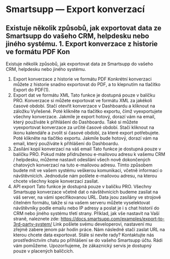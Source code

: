 # Smartsupp — Export konverzací
## Existuje několik způsobů, jak exportovat data ze Smartsupp do vašeho CRM, helpdesku nebo jiného systému. 1. Export konverzace z historie ve formátu PDF Kon
Existuje několik způsobů, jak exportovat data ze Smartsupp do vašeho CRM, helpdesku nebo jiného systému.
1. Export konverzace z historie ve formátu PDF 
Konkrétní konverzaci můžete z historie snadno exportovat do PDF, a to klepnutím na tlačítko Export do PDF(1).
2. Export dat ve formátu XML 
Tato funkce je dostupná pouze v balíčku PRO.
Konverzace si můžete exportovat ve formátu XML za jakékoli časové období. Stačí otevřít konverzace v Dashboardu a kliknout na záložku Vyřešené. Poté klikněte na tlačítko exportu, čímž vyexportujete všechny konverzace. Jakmile je export hotový, dorazí vám na email, který používáte k přihlášení do Dashboardu.
Také si můžete vyexportovat konverzace za určité časové období. Stačí kliknout na ikonu kalendáře a zvolit si časové období, za které export potřebujete. Poté klikněte na tlačítko exportu. Jakmile bude hotový, dorazí vám na email, který používáte k přihlášení do Dashboardu.
3. Zasílání kopií konverzací na váš email
Tato funkce je dostupná pouze v balíčku PRO.
Pokud máte přidruženou e-mailovou adresu k vašemu CRM / helpdesku, můžeme nastavit odesílání všech nově dokončených chatových konverzací na tuto e-mailovou adresu. Tímto způsobem budete mít ve vašem systému veškerou komunikaci, včetně informací o návštěvnících. Jednoduše nám pošlete e-mailovou adresu, na kterou chcete všechny kopie konverzací zasílat.
4. API export 
Tato funkce je dostupná pouze v balíčku PRO.
Všechny Smartsupp konverzace včetně dat o návštěvnících budeme zasílat na váš server, na vámi specifikovanou URL. Data jsou zasílány ve strojově čitelném formátu, takže si na vašem serveru můžete vyselektovat návštěvníky podle emailu nebo IP adresy a poslat je i s chat historií do CRM nebo jiného systému třetí strany. Příklad, jak vše nastavit na Vaší straně, naleznete zde:
https://docs.smartsupp.com/examples/export-to-3rd-party-system/ 
Link pošlete svému developerovi, nastavení mu zřejmě zabere jenom pár hodin práce.
Nám následně stačí zaslat URL na kterou chcete data exportovat.
Stále si nevíte rady? Kontaktujte nás prostřednictvím chatu po přihlášení se do vašeho Smartsupp účtu. Rádi vám pomůžeme. Upozorňujeme, že zákaznický servis je dostupný pouze v placených balíčcích.

